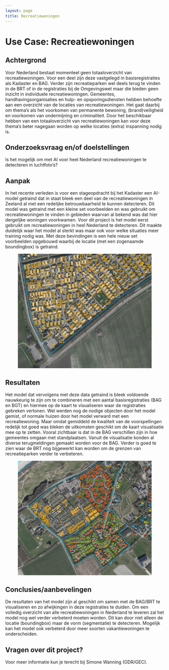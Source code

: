 ```yaml
---
layout: page
title: Recreatiewoningen
---
```

# Use Case: Recreatiewoningen



## Achtergrond
Voor Nederland bestaat momenteel geen totaaloverzicht van recreatiewoningen. Voor een deel zijn deze vastgelegd in basisregistraties als Kadaster en BAG. Verder zijn recreatieparken wel deels terug te vinden in de BRT of in de registraties bij de Omgevingswet maar die bieden geen inzicht in individuele recreatiewoningen. Gemeentes, handhavingsorganisaties en hulp- en opsporingsdiensten hebben behoefte aan een overzicht van de locaties van recreatiewoningen. Het gaat daarbij om thema’s als het voorkomen van permanente bewoning, (brand)veiligheid en voorkomen van ondermijning en criminaliteit. Door het beschikbaar hebben van een totaaloverzicht van recreatiewoningen kan voor deze thema’s beter nagegaan worden op welke locaties (extra) inspanning nodig is.

## Onderzoeksvraag en/of doelstellingen
Is het mogelijk om met AI voor heel Nederland recreatiewoningen te detecteren in luchtfoto’s? 

## Aanpak
In het recente verleden is voor een stageopdracht bij het Kadaster een AI-model getraind dat in staat bleek een deel van de recreatiewoningen in Zeeland al met een redelijke betrouwbaarheid te kunnen detecteren. Dit model was getraind met een kleine set voorbeelden en was gebruikt om recreatiewoningen te vinden in gebieden waarvan al bekend was dat hier dergelijke woningen voorkwamen.
Voor dit project is het model eerst gebruikt om recreatiewoningen in heel Nederland te detecteren. Dit maakte duidelijk waar het model al sterkt was maar ook voor welke situaties meer training nodig was. Met deze bevindingen is een hele nieuw set voorbeelden opgebouwd waarbij de locatie (met een zogenaamde boundingbox) is getraind.
  
<figure id="figuur-1">
  <a href="/innovatie/recreatiewoningen/afbeeldingen/recreatiewoningen_1.png">
    <img src="/innovatie/recreatiewoningen/afbeeldingen/recreatiewoningen_1.png" alt="Gedetecteerde recreatiewoningen op BRT-vakantiepark">
  </a>
</figure>

## Resultaten
Het model dat vervolgens met deze data getraind is bleek voldoende nauwkeurig te zijn om te combineren met een aantal basisregistraties (BAG en BGT) en hiermee op de kaart te visualiseren waar de registraties gebreken vertonen. Wel werden nog de nodige objecten door het model gemist, of normale huizen door het model verward met een recreatiewoning. Maar omdat gemiddeld de kwaliteit van de voorspellingen redelijk tot goed was bleken de uitkomsten geschikt om de kaart visualisatie mee op te zetten. Vooral zichtbaar is dat in de BAG verschillen zijn in hoe gemeentes omgaan met standplaatsen. Vanuit de visualisatie konden al diverse terugmeldingen gemaakt worden voor de BAG. Verder is goed te zien waar de BRT nog bijgewerkt kan worden om de grenzen van recreatieparken verder te verbeteren.
 
  
<figure id="figuur-2">
  <a href="/innovatie/recreatiewoningen/afbeeldingen/recreatiewoningen_2.png">
    <img src="/innovatie/recreatiewoningen/afbeeldingen/recreatiewoningen_2.png" alt="Onvolledig bijhouden van BAG?">
  </a>
</figure>

## Conclusies/aanbevelingen
De resultaten van het model zijn al geschikt om samen met de BAG/BRT te visualiseren en zo afwijkingen in deze registraties te duiden. Om een volledig overzicht van alle recreatiewoningen in Nederland te leveren zal het model nog wel verder verbeterd moeten worden. Dit kan door niet alleen de locatie (boundingbox) maar de vorm (segmentatie) te detecteren. Mogelijk kan het model ook verbeterd door meer soorten vakantiewoningen te onderscheiden. 

## Vragen over dit project? 
Voor meer informatie kun je terecht bij Simone Wanning (ODR/GEC).

